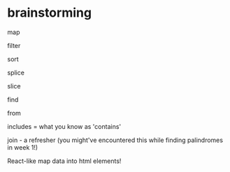 # brainstorming

map

filter

sort

splice

slice

find

from

includes = what you know as 'contains'

join - a refresher (you might've encountered this while finding palindromes in week 1!)


React-like map data into html elements!

